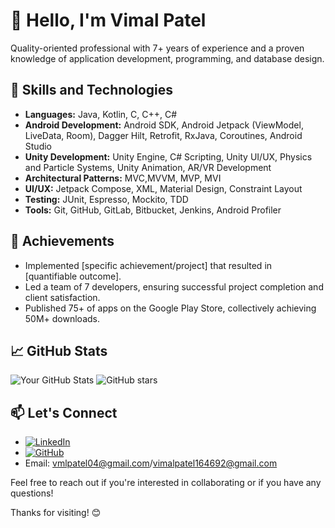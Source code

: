 # 👋 Hello, I'm Vimal Patel

Quality-oriented professional with 7+ years of experience and a proven knowledge of application development, programming, and database design.

## 🚀 Skills and Technologies
- **Languages:** Java, Kotlin, C, C++, C#
- **Android Development:** Android SDK, Android Jetpack (ViewModel, LiveData, Room), Dagger Hilt, Retrofit, RxJava, Coroutines, Android Studio
- **Unity Development:** Unity Engine, C# Scripting, Unity UI/UX, Physics and Particle Systems, Unity Animation, AR/VR Development
- **Architectural Patterns:** MVC,MVVM, MVP, MVI
- **UI/UX:** Jetpack Compose, XML, Material Design, Constraint Layout
- **Testing:** JUnit, Espresso, Mockito, TDD
- **Tools:** Git, GitHub, GitLab, Bitbucket, Jenkins, Android Profiler

## 🌟 Achievements
- Implemented [specific achievement/project] that resulted in [quantifiable outcome].
- Led a team of 7 developers, ensuring successful project completion and client satisfaction.
- Published 75+ of apps on the Google Play Store, collectively achieving 50M+ downloads.

## 📈 GitHub Stats
![Your GitHub Stats](https://github-readme-stats.vercel.app/api?username=VimalPatel14&show_icons=true&count_private=true&hide=contribs,prs)
![GitHub stars](https://img.shields.io/github/stars/VimalPatel14?style=social)

## 📫 Let's Connect
- [![LinkedIn](https://img.shields.io/badge/LinkedIn-Vimal-blue)](https://www.linkedin.com/in/vimal-patel-aa64a4146/)
- [![GitHub](https://img.shields.io/badge/GitHub-VimalPatel14-lightgrey)](https://github.com/VimalPatel14)
- Email: vmlpatel04@gmail.com/vimalpatel164692@gmail.com

Feel free to reach out if you're interested in collaborating or if you have any questions!

Thanks for visiting! 😊
